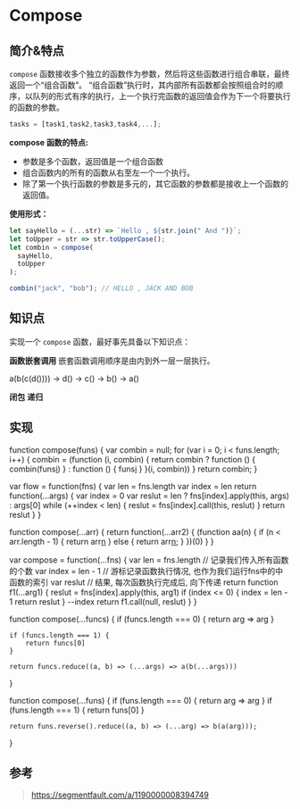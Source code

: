 # Compose

## 简介&特点

`compose` 函数接收多个独立的函数作为参数，然后将这些函数进行组合串联，最终返回一个“组合函数”。
“组合函数”执行时，其内部所有函数都会按照组合时的顺序，以队列的形式有序的执行，上一个执行完函数的返回值会作为下一个将要执行的函数的参数。

```js
tasks = [task1,task2,task3,task4,...];
```

**compose 函数的特点:**

- 参数是多个函数，返回值是一个组合函数
- 组合函数内的所有的函数从右至左一个一个执行。
- 除了第一个执行函数的参数是多元的，其它函数的参数都是接收上一个函数的返回值。

**使用形式：**

```js
let sayHello = (...str) => `Hello , ${str.join(" And ")}`;
let toUpper = str => str.toUpperCase();
let combin = compose(
  sayHello,
  toUpper
);

combin("jack", "bob"); // HELLO , JACK AND BOB
```

## 知识点

实现一个 `compose` 函数，最好事先具备以下知识点：

**函数嵌套调用**
嵌套函数调用顺序是由内到外一层一层执行。

a(b(c(d())))
-> d() -> c() -> b() -> a()

**闭包**
**递归**

## 实现

function compose(funs) {
    var combin = null;
    for (var i = 0; i < funs.length; i++) {
        combin = (function (i, combin) {
            return combin ? function () { combin(funs[i]()) } : function () {
                funs[i]()
            }
        }(i, combin))
    }
    return combin;
}

var flow = function(fns) {
    var len = fns.length
    var index = len
    return function(...args) {
        var index = 0
        var reslut = len ? fns[index].apply(this, args) : args[0]
        while (++index < len) {
            reslut = fns[index].call(this, reslut)
        }
        return reslut
    }
}


function compose(...arr) {
    return function(...arr2) {
        (function aa(n) {
            if (n < arr.length - 1) {
                return arr[n](aa(++n))
            } else {
                return arr[n](...arr2);
            }
        })(0)
    }
}


var compose = function(...fns) {
    var len = fns.length // 记录我们传入所有函数的个数
    var index = len - 1 // 游标记录函数执行情况, 也作为我们运行fns中的中函数的索引
    var reslut // 结果, 每次函数执行完成后, 向下传递
    return function f1(...arg1) {
        reslut = fns[index].apply(this, arg1)
        if (index <= 0) {
            index = len - 1 
            return reslut
        }
        --index
        return f1.call(null, reslut)
    }
}

function compose(...funcs) {
    if (funcs.length === 0) {
        return arg => arg
    }

    if (funcs.length === 1) {
        return funcs[0]
    }

    return funcs.reduce((a, b) => (...args) => a(b(...args)))
}

function compose(...funs) {
    if (funs.length === 0) {
        return arg => arg
    }
    if (funs.length === 1) {
        return funs[0]
    }

    return funs.reverse().reduce((a, b) => (...arg) => b(a(arg)));
}

## 参考

> https://segmentfault.com/a/1190000008394749
